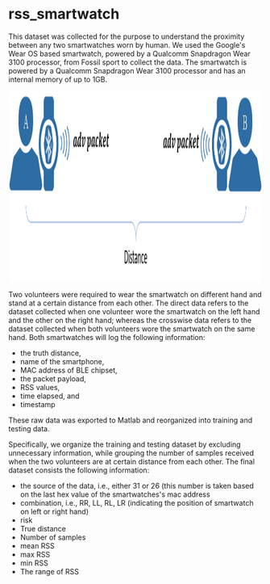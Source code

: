 # rss_smartwatch

This dataset was collected for the purpose to understand the proximity between any two smartwatches worn by human.
We used the Google's Wear OS based smartwatch, powered by a Qualcomm Snapdragon Wear 3100 processor, from Fossil sport to collect the data.
The smartwatch is powered by a Qualcomm Snapdragon Wear 3100 processor and has an internal memory of up to 1GB.

<p align="center">
  <img alt="Smartphones carried by users on different body positions" 
       width="500" height="378"
       src="/figure/watch data collection illustration.png" />
</p>

Two volunteers were required to wear the smartwatch on different hand and stand at a certain distance from each other.
The direct data refers to the dataset collected when one volunteer wore the smartwatch on the left hand and the other on the right hand; 
whereas the crosswise data refers to the dataset collected when both volunteers wore the smartwatch on the same hand.
Both smartwatches will log the following information:
<ul>
  <li>the truth distance,</li>
  <li>name of the smartphone,</li>
  <li>MAC address of BLE chipset,</li>
  <li>the packet payload,</li>
  <li>RSS values,</li>
  <li>time elapsed, and</li>
  <li>timestamp </li>
</ul>
These raw data was exported to Matlab and reorganized into training and testing data.

Specifically, we organize the training and testing dataset by excluding unnecessary information, while grouping the number of samples received when the two volunteers are at certain distance from each other.
The final dataset consists the following information:
<ul>
  <li>the source of the data, i.e., either 31 or 26 (this number is taken based on the last hex value of the smartwatches's mac address  </li>
  <li>combination, i.e., RR, LL, RL, LR (indicating the position of smartwatch on left or right hand)</li>
  <li>risk</li>
  <li>True distance</li>
  <li>Number of samples</li>
  <li>mean RSS</li>
  <li>max RSS</li>
  <li>min RSS</li>
  <li>The range of RSS</li>
</ul>
